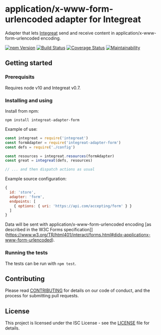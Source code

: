 # application/x-www-form-urlencoded adapter for Integreat

Adapter that lets
[Integreat](https://github.com/integreat-io/integreat) send and receive content
in application/x-www-form-urlencoded encoding.

[![npm Version](https://img.shields.io/npm/v/integreat-adapter-form.svg)](https://www.npmjs.com/package/integreat-adapter-form)
[![Build Status](https://travis-ci.org/integreat-io/integreat-adapter-form.svg?branch=master)](https://travis-ci.org/integreat-io/integreat-adapter-form)
[![Coverage Status](https://coveralls.io/repos/github/integreat-io/integreat-adapter-form/badge.svg?branch=master)](https://coveralls.io/github/integreat-io/integreat-adapter-form?branch=master)
[![Maintainability](https://api.codeclimate.com/v1/badges/6331723a6ff61de5f232/maintainability)](https://codeclimate.com/github/integreat-io/integreat-adapter-form/maintainability)

## Getting started

### Prerequisits

Requires node v10 and Integreat v0.7.

### Installing and using

Install from npm:

```
npm install integreat-adapter-form
```

Example of use:

```javascript
const integreat = require('integreat')
const formAdapter = require('integreat-adapter-form')
const defs = require('./config')

const resources = integreat.resources(formAdapter)
const great = integreat(defs, resources)

// ... and then dispatch actions as usual
```

Example source configuration:

```javascript
{
  id: 'store',
  adapter: 'form',
  endpoints: [
    { options: { uri: 'https://api.com/accepting/form' } }
  ]
}
```

Data will be sent with application/x-www-form-urlencoded encoding [as described
in the W3C Forms specification]](https://www.w3.org/TR/html401/interact/forms.html#didx-applicationx-www-form-urlencoded).

### Running the tests

The tests can be run with `npm test`.

## Contributing

Please read
[CONTRIBUTING](https://github.com/integreat-io/integreat-adapter-form/blob/master/CONTRIBUTING.md)
for details on our code of conduct, and the process for submitting pull
requests.

## License

This project is licensed under the ISC License - see the
[LICENSE](https://github.com/integreat-io/integreat-adapter-form/blob/master/LICENSE)
file for details.
